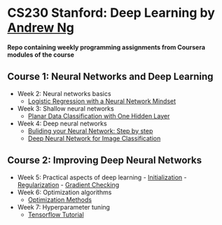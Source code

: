 # CS230 Stanford: Deep Learning by [Andrew Ng](https://www.andrewng.org)
**Repo containing weekly programming assignments from Coursera modules of the course**

## Course 1: Neural Networks and Deep Learning


- Week 2: Neural networks basics
	- [Logistic Regression with a Neural Network Mindset](https://github.com/MaryamHashmi/cs230-deep-learning/blob/master/Neural%20Nets%20and%20Deep%20Learning/Logistic_Regression_with_a_Neural_Network_mindset_v6a.ipynb)
- Week 3: Shallow neural networks
	- [Planar Data Classification with One Hidden Layer](https://github.com/MaryamHashmi/cs230-deep-learning/blob/master/Neural%20Nets%20and%20Deep%20Learning/Planar_data_classification_with_onehidden_layer_v6c.ipynb)
- Week 4: Deep neural networks
	- [Buliding your Neural Network: Step by step](https://github.com/MaryamHashmi/cs230-deep-learning/blob/master/Neural%20Nets%20and%20Deep%20Learning/Building_your_Deep_Neural_Network_Step_by_Step_v8a.ipynb)
	- [Deep Neural Network for Image Classification](https://github.com/MaryamHashmi/cs230-deep-learning/blob/master/Neural%20Nets%20and%20Deep%20Learning/Deep%2BNeural%2BNetwork%2B-%2BApplication%2Bv8.ipynb)	

## Course 2: Improving Deep Neural Networks

- Week 5: Practical aspects of deep learning
		- [Initialization]()
		- [Regularization]()
		- [Gradient Checking]()
- Week 6: Optimization algorithms
	- [Optimization  Methods]()
- Week 7: Hyperparameter tuning
	- [Tensorflow Tutorial]()
